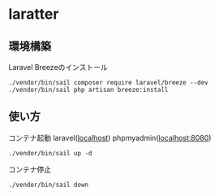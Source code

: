 # laratter

## 環境構築

Laravel Breezeのインストール
```
./vendor/bin/sail composer require laravel/breeze --dev
./vendor/bin/sail php artisan breeze:install
```

## 使い方
コンテナ起動 laravel([localhost](http://localhost/)) phpmyadmin([localhost:8080](http://localhost:8080))
```
./vendor/bin/sail up -d
```
コンテナ停止
```
./vendor/bin/sail down
```